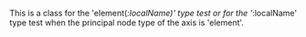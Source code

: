 
This is a class for the 'element(*:localName)' type test or for the '*:localName' type test when the principal node type of the axis is 'element'.
